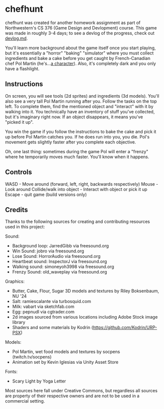 # chefhunt
chefhunt was created for another homework assignment as part of Northwestern's CS 376 (Game Design and Devlopment) course. This game was made in roughly 3-4 days; to see a devlog of the progress, check out [devlog.md](https://github.com/jackburkhardt/chefhunt/blob/main/devlog.md).

You'll learn more background about the game itself once you start playing, but it's essentially a "horror" "baking" "simulator" where you must collect ingredients and bake a cake before you get caught by French-Canadian chef Pol Martin (he's...[a character](https://twitter.com/oakeymations/status/1319129464438140928)). Also, it's completely dark and you only have a flashlight.


## Instructions

On screen, you will see tools (2d sprites) and ingredients (3d models). You'll also see a very tall Pol Martin running after you. Follow the tasks on the top left. To complete them, find the mentioned object and "interact" with it by walking into it. You technically have an inventory of stuff you've collected, but it's imaginary right now. If an object disappears, it means you've "picked it up".

You win the game if you follow the instructions to bake the cake and pick it up before Pol Martin catches you. 
If he does run into you, you die. Pol's movement gets slightly faster after you complete each objective.

Oh, one last thing: sometimes during the game Pol will enter a "frenzy" where he temporarily moves much faster. You'll know when it happens.

## Controls
WASD - Move around (forward, left, right, backwards respectively)
Mouse - Look around
Collide/walk into object - Interact with object or pick it up
Escape - quit game (build versions only)

## Credits
Thanks to the following sources for creating and contributing resources used in this project:

Sound:
- Background loop: JarredGibb via freesound.org
- Win Sound: jobro via freesound.org
- Lose Sound: HorrorAudio via freesound.org
- Heartbeat sound: InspectorJ via freesound.org
- Walking sound: simoneyoh3998 via freesound.org
- Frenzy Sound: old_waveplay via freesound.org

Graphics:
- Butter, Cake, Flour, Sugar 3D models and textures by Riley Boksenbaum, NU '24
- Salt: ramiescalante via turbosquid.com
- Milk: vabart via sketchfab.com
- Egg: pepnudl via cgtrader.com
- 2d images sourced from various locations including Adobe Stock image library
- Shaders and some materials by Kodrin (https://github.com/Kodrin/URP-PSX)

Models:
- Pol Martin, wet food models and textures by socpens (twitch.tv/socpens)
- Animation set by Kevin Iglesias via Unity Asset Store

Fonts:
- Scary Light by Yoga Letter

Most sources here fall under Creative Commons, but regardless all sources are property of their 
respective owners and are not to be used in a commercial setting.
